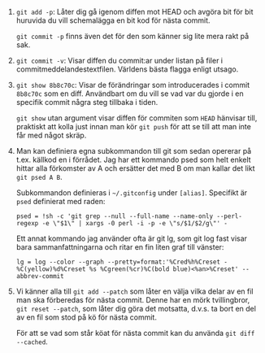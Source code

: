 1.  `git add -p`: Låter dig gå igenom diffen mot HEAD och avgöra bit
	för bit huruvida du vill schemalägga en bit kod för nästa commit.

	`git commit -p` finns även det för den som känner sig lite mera
	rakt på sak.

2.  `git commit -v`: Visar diffen du commit:ar under listan på filer i
	commitmeddelandestextfilen. Världens bästa flagga enligt utsago.

3.  `git show 8b8c70c`: Visar de förändringar som introducerades i
    commit `8b8c70c` som en diff. Användbart om du vill se vad var du
    gjorde i en specifik commit några steg tillbaka i tiden.

    `git show` utan argument visar diffen för commiten som `HEAD`
    hänvisar till, praktiskt att kolla just innan man kör `git push`
    för att se till att man inte får med något skräp.

4.  Man kan definiera egna subkommandon till git som sedan opererar på
    t.ex. källkod en i förrådet. Jag har ett kommando psed som helt
    enkelt hittar alla förkomster av A och ersätter det med B om man
    kallar det likt `git psed A B`.

	Subkommandon definieras i `~/.gitconfig` under
    `[alias]`. Specifikt är `psed` definierat med raden:

	```
	psed = !sh -c 'git grep --null --full-name --name-only --perl-regexp -e \"$1\" | xargs -0 perl -i -p -e \"s/$1/$2/g\"' -
	```

	Ett annat kommando jag använder ofta är git lg, som git log fast
    visar bara sammanfattningarna och ritar en fin liten graf till
    vänster:

	```
	lg = log --color --graph --pretty=format:'%Cred%h%Creset -%C(yellow)%d%Creset %s %Cgreen(%cr)%C(bold blue)<%an>%Creset' --abbrev-commit
	```

5.  Vi känner alla till `git add --patch` som låter en välja vilka
    delar av en fil man ska förberedas för nästa commit. Denne har en
    mörk tvillingbror, `git reset --patch`, som låter dig göra det
    motsatta, d.v.s. ta bort en del av en fil som stod på kö för nästa
    commit.

	För att se vad som står köat för nästa commit kan du använda `git
    diff --cached`.
